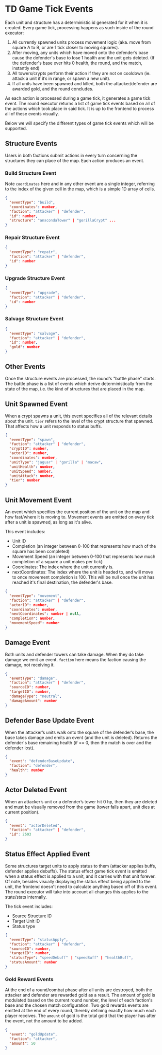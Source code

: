 # TD Game Tick Events

Each unit and structure has a deterministic id generated for it when it is created. Every game tick, processing happens as such inside of the round executor:

1. All currently spawned units process movement logic (aka. move from square A to B, or are 1 tick closer to moving squares).
2. After moving, any units which have moved onto the defender’s base cause the defender's base to lose 1 health and the unit gets deleted. (If the defender's base ever hits 0 health, the round, and the match, instantly end)
3. All towers/crypts perform their action if they are not on cooldown (ie. attack a unit if it’s in range, or spawn a new unit).
4. If all units have been spawned and killed, both the attacker/defender are awarded gold, and the round concludes.

As each action is processed during a game tick, it generates a game tick event. The round executor returns a list of game tick events based on all of the actions which took place in said tick. It is up to the frontend to process all of these events visually.

Below we will specify the different types of game tick events which will be supported.

## Structure Events

Users in both factions submit actions in every turn concerning the structures they can place of the map. Each action produces an event.

### Build Structure Event

Note `coordinates` here and in any other event are a single integer, referring to the index of the given cell in the map, which is a simple 1D array of cells.

```json
{
  "eventType": "build",
  "coordinates": number,
  "faction": "attacker" | "defender",
  "id": number,
  "structure": "anacondaTower" | "gorillaCrypt" ...
}
```

### Repair Structure Event

```json
{
  "eventType": "repair",
  "faction": "attacker" | "defender",
  "id": number
}
```

### Upgrade Structure Event

```json
{
  "eventType": "upgrade",
  "faction": "attacker" | "defender",
  "id": number
}
```

### Salvage Structure Event

```json
{
  "eventType": "salvage",
  "faction": "attacker" | "defender",
  "id": number,
  "gold": number
}
```

## Other Events

Once the structure events are processed, the round's "battle phase" starts. The battle phase is a list of events which derive deterministically from the state of the map, i.e. the kind of structures that are placed in the map.

## Unit Spawned Event

When a crypt spawns a unit, this event specifies all of the relevant details about the unit.
`tier` refers to the level of the crypt structure that spawned. That affects how a unit responds to status buffs.

```json
{
  "eventType": "spawn",
  "faction": "attacker" | "defender",
  "cryptID": number,
  "actorID": number,
  "coordinates": number,
  "unitType": "jaguar" | "gorilla" | "macaw",
  "unitHealth": number,
  "unitSpeed": number,
  "unitAttack": number,
  "tier": number
}
```

## Unit Movement Event

An event which specifies the current position of the unit on the map and how fast/where it is moving to. Movement events are emitted on every tick after a unit is spawned, as long as it's alive.

This event includes:

- Unit ID
- Completion (an integer between 0-100 that represents how much of the square has been completed)
- Movement Speed (an integer between 0-100 that represents how much completion of a square a unit makes per tick)
- Coordinates: The index where the unit currently is.
- nextCoordinates: The index where the unit is headed to, and will move to once movement completion is 100. This will be null once the unit has reached it's final destination, the defender's base.

```json
{
  "eventType": "movement",
  "faction": "attacker" | "defender",
  "actorID": number,
  "coordinates": number,
  "nextCoordinates": number | null,
  "completion": number,
  "movementSpeed": number
}
```

## Damage Event

Both units and defender towers can take damage. When they do take damage we emit an event.
`faction` here means the faction causing the damage, not receiving it.

```json
{
  "eventType": "damage",
  "faction": "attacker" | "defender",
  "sourceID": number,
  "targetID": number,
  "damageType": "neutral",
  "damageAmount": number
}
```

## Defender Base Update Event

When the attacker’s units walk onto the square of the defender’s base, the base takes damage and emits an event (and the unit is deleted).
Returns the defender's base remaining health (if == 0, then the match is over and the defender lost).

```json
{
  "event": "defenderBaseUpdate",
  "faction": "defender",
  "health": number
}
```

## Actor Deleted Event

When an attacker’s unit or a defender’s tower hit 0 hp, then they are deleted and must be visually removed from the game (tower falls apart, unit dies at current position).

```json
{
  "event": "actorDeleted",
  "faction": "attacker" | "defender",
  "id": 2593
}
```

## Status Effect Applied Event

Some structures target units to apply status to them (attacker applies buffs, defender applies debuffs). The status effect game tick event is emitted when a status effect is applied to a unit, and it carries with that unit forever. Of note, besides visually displaying the status effect being applied to the unit, the frontend doesn't need to calculate anything based off of this event. The round executor will take into account all changes this applies to the state/stats internally.

The tick event includes:

- Source Structure ID
- Target Unit ID
- Status type

```json
{
  "eventType": "statusApply",
  "faction": "attacker" | "defender",
  "sourceID": number,
  "targetID": number,
  "statusType": "speedDebuff" | "speedBuff" | "healthBuff",
  "statusAmount": number
}
```

### Gold Reward Events

At the end of a round/combat phase after all units are destroyed, both the attacker and defender are rewarded gold as a result. The amount of gold is modulated based on the current round number, the level of each faction's base and the chosen match configuration. Two gold rewards events are emitted at the end of every round, thereby defining exactly how much each player receives. The `amount` of gold is the total gold that the player has after the event, not the amount to be added.

```json
{
  "event": "goldUpdate",
  "faction": "attacker",
  "amount": 50
}
```
